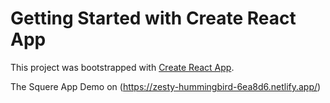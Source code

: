 # Getting Started with Create React App

This project was bootstrapped with [Create React App](https://github.com/facebook/create-react-app).

The Squere App
Demo on (https://zesty-hummingbird-6ea8d6.netlify.app/)
